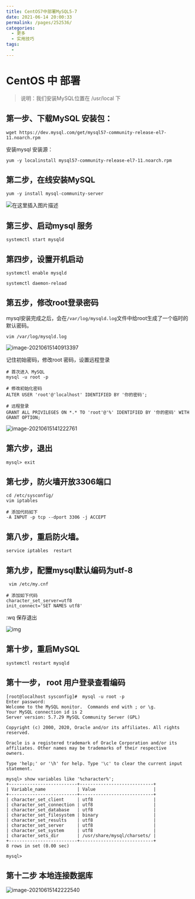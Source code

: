 ```yaml
---
title: CentOS7中部署MySQL5-7
date: 2021-06-14 20:00:33
permalink: /pages/252536/
categories:
  - 更多
  - 实用技巧
tags:
  - 
---
```

# CentOS 中 部署

>   说明：我们安装MySQL位置在 /usr/local 下

## 第一步、下载MySQL 安装包：

```shell
wget https://dev.mysql.com/get/mysql57-community-release-el7-11.noarch.rpm
```

安装mysql 安装源：

```shell
yum -y localinstall mysql57-community-release-el7-11.noarch.rpm 
```

## 第二步，在线安装MySQL

```shell
yum -y install mysql-community-server
```

![在这里插入图片描述](https://pupperc.com/img/20210615140728.png)

## 第三步、启动mysql 服务

```shell
systemctl start mysqld
```

## 第四步，设置开机启动

```shell
systemctl enable mysqld

systemctl daemon-reload
```

## 第五步，修改root登录密码

mysql安装完成之后，会在`/var/log/mysqld.log`文件中给root生成了一个临时的默认密码。

```shell
vim /var/log/mysqld.log
```

![image-20210615140913397](https://pupperc.com/img/20210615140913.png)

记住初始密码，修改root 密码，设置远程登录

```shell
# 首次进入 MySQL
mysql -u root -p

# 修改初始化密码
ALTER USER 'root'@'localhost' IDENTIFIED BY '你的密码';

# 远程登录
GRANT ALL PRIVILEGES ON *.* TO 'root'@'%' IDENTIFIED BY '你的密码' WITH GRANT OPTION;
```

![image-20210615141222761](https://pupperc.com/img/20210615141222.png)

## 第六步，退出

```
mysql> exit
```

## 第七步，防火墙开放3306端口

```shell
cd /etc/sysconfig/
vim iptables

# 添加代码如下
-A INPUT -p tcp --dport 3306 -j ACCEPT
```

## 第八步，重启防火墙。

```shell
service iptables  restart
```

## 第九步，配置mysql默认编码为utf-8

```shell
 vim /etc/my.cnf

# 添加如下代码
character_set_server=utf8
init_connect='SET NAMES utf8'
```

:wq 保存退出

![img](https://pupperc.com/img/20210615141726.png)

## 第十步，重启MySQL

```shell
systemctl restart mysqld
```

## 第十一步， root 用户登录查看编码

```shell
[root@localhost sysconfig]#  mysql -u root -p
Enter password: 
Welcome to the MySQL monitor.  Commands end with ; or \g.
Your MySQL connection id is 2
Server version: 5.7.29 MySQL Community Server (GPL)

Copyright (c) 2000, 2020, Oracle and/or its affiliates. All rights reserved.

Oracle is a registered trademark of Oracle Corporation and/or its
affiliates. Other names may be trademarks of their respective
owners.

Type 'help;' or '\h' for help. Type '\c' to clear the current input statement.

mysql> show variables like '%character%';
+--------------------------+----------------------------+
| Variable_name            | Value                      |
+--------------------------+----------------------------+
| character_set_client     | utf8                       |
| character_set_connection | utf8                       |
| character_set_database   | utf8                       |
| character_set_filesystem | binary                     |
| character_set_results    | utf8                       |
| character_set_server     | utf8                       |
| character_set_system     | utf8                       |
| character_sets_dir       | /usr/share/mysql/charsets/ |
+--------------------------+----------------------------+
8 rows in set (0.00 sec)

mysql> 
```

## 第十二步 本地连接数据库

![image-20210615142222540](https://pupperc.com/img/20210615142222.png)

